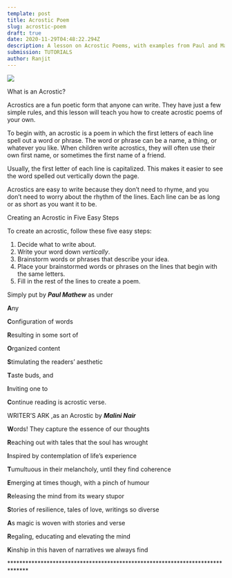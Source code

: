 ```yaml
---
template: post
title: Acrostic Poem
slug: acrostic-poem
draft: true
date: 2020-11-29T04:48:22.294Z
description: A lesson on Acrostic Poems, with examples from Paul and Malini
submission: TUTORIALS
author: Ranjit
---
```

![](/media/acrostic.jpeg)

What is an Acrostic?

Acrostics are a fun poetic form that anyone can write. They have just a few simple rules, and this lesson will teach you how to create acrostic poems of your own.

To begin with, an acrostic is a poem in which the first letters of each line spell out a word or phrase. The word or phrase can be a name, a thing, or whatever you like. When children write acrostics, they will often use their own first name, or sometimes the first name of a friend.

Usually, the first letter of each line is capitalized. This makes it easier to see the word spelled out vertically down the page.

Acrostics are easy to write because they don’t need to rhyme, and you don’t need to worry about the rhythm of the lines. Each line can be as long or as short as you want it to be.

Creating an Acrostic in Five Easy Steps

To create an acrostic, follow these five easy steps:

1. Decide what to write about.
2. Write your word down *vertically*.
3. Brainstorm words or phrases that describe your idea.
4. Place your brainstormed words or phrases on the lines that begin with the same letters.
5. Fill in the rest of the lines to create a poem.

Simply put by ***Paul Mathew*** as under

**A**ny

**C**onfiguration of words

**R**esulting in some sort of

**O**rganized content

**S**timulating the readers’ aesthetic

**T**aste buds, and

**I**nviting one to

**C**ontinue reading is acrostic verse.







WRITER’S ARK ,as an Acrostic by ***Malini Nair***

**W**ords! They capture the essence of our thoughts

**R**eaching out with tales that the soul has wrought

**I**nspired by contemplation of life’s experience

**T**umultuous in their melancholy, until they find coherence

**E**merging at times though, with a pinch of humour

**R**eleasing the mind from its weary stupor

**S**tories of resilience, tales of love, writings so diverse

**A**s magic is woven with stories and verse

**R**egaling, educating and elevating the mind

**K**inship in this haven of narratives we always find

\*\*\*\*\*\*\*\*\*\*\*\*\*\*\*\*\*\*\*\*\*\*\*\*\*\*\*\*\*\*\*\*\*\*\*\*\*\*\*\*\*\*\*\*\*\*\*\*\*\*\*\*\*\*\*\*\*\*\*\*\*\*\*\*\*\*\*\*\*\*\*\*\*\*\*\*\*\*